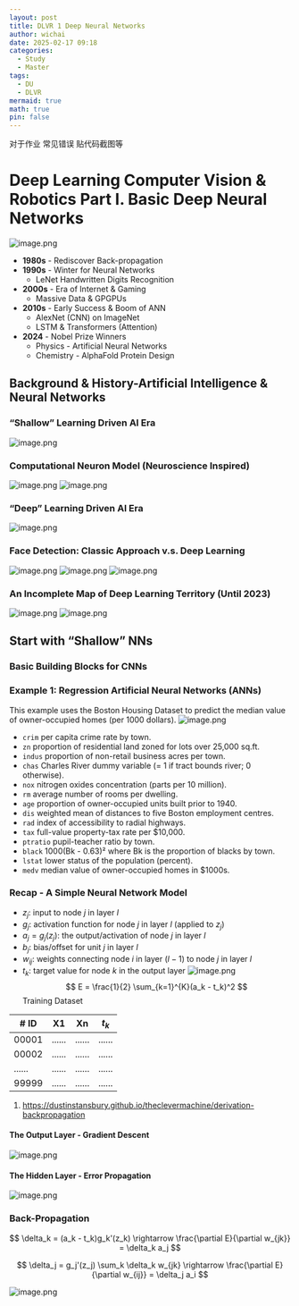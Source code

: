 ```yaml
---
layout: post
title: DLVR 1 Deep Neural Networks
author: wichai
date: 2025-02-17 09:18
categories:
  - Study
  - Master
tags:
  - DU
  - DLVR
mermaid: true
math: true
pin: false
---
```


对于作业
常见错误 贴代码截图等
# Deep Learning Computer Vision & Robotics Part I. Basic Deep Neural Networks
![image.png](https://wichaiblog-1316355194.cos.ap-hongkong.myqcloud.com/20250223193941.png)

- **1980s** - Rediscover Back-propagation
- **1990s** - Winter for Neural Networks
  - LeNet Handwritten Digits Recognition
- **2000s** - Era of Internet & Gaming
  - Massive Data & GPGPUs
- **2010s** - Early Success & Boom of ANN
  - AlexNet (CNN) on ImageNet
  - LSTM & Transformers (Attention)
- **2024** - Nobel Prize Winners
  - Physics - Artificial Neural Networks
  - Chemistry - AlphaFold Protein Design

## Background & History-Artificial Intelligence & Neural Networks
### “Shallow” Learning Driven AI Era

![image.png](https://wichaiblog-1316355194.cos.ap-hongkong.myqcloud.com/20250223194147.png)

### Computational Neuron Model (Neuroscience Inspired)
![image.png](https://wichaiblog-1316355194.cos.ap-hongkong.myqcloud.com/20250223194226.png)
![image.png](https://wichaiblog-1316355194.cos.ap-hongkong.myqcloud.com/20250223194240.png)

### “Deep” Learning Driven AI Era
![image.png](https://wichaiblog-1316355194.cos.ap-hongkong.myqcloud.com/20250223194303.png)

### Face Detection: Classic Approach v.s. Deep Learning
![image.png](https://wichaiblog-1316355194.cos.ap-hongkong.myqcloud.com/20250223194333.png)
![image.png](https://wichaiblog-1316355194.cos.ap-hongkong.myqcloud.com/20250223194339.png)
![image.png](https://wichaiblog-1316355194.cos.ap-hongkong.myqcloud.com/20250223194343.png)

### An Incomplete Map of Deep Learning Territory (Until 2023)
![image.png](https://wichaiblog-1316355194.cos.ap-hongkong.myqcloud.com/20250223194359.png)
![image.png](https://wichaiblog-1316355194.cos.ap-hongkong.myqcloud.com/20250223194402.png)

## Start with “Shallow” NNs
### Basic Building Blocks for CNNs
### Example 1: Regression Artificial Neural Networks (ANNs)

This example uses the Boston Housing Dataset to predict the median value of owner-occupied homes (per 1000 dollars).
![image.png](https://wichaiblog-1316355194.cos.ap-hongkong.myqcloud.com/20250223194456.png)

- `crim` per capita crime rate by town.  
- `zn` proportion of residential land zoned for lots over 25,000 sq.ft.  
- `indus` proportion of non-retail business acres per town.  
- `chas` Charles River dummy variable (= 1 if tract bounds river; 0 otherwise).  
- `nox` nitrogen oxides concentration (parts per 10 million).  
- `rm` average number of rooms per dwelling.  
- `age` proportion of owner-occupied units built prior to 1940.  
- `dis` weighted mean of distances to five Boston employment centres.  
- `rad` index of accessibility to radial highways.  
- `tax` full-value property-tax rate per $10,000.  
- `ptratio` pupil-teacher ratio by town.  
- `black` 1000(Bk - 0.63)² where Bk is the proportion of blacks by town.  
- `lstat` lower status of the population (percent).  
- `medv` median value of owner-occupied homes in $1000s.  

### Recap - A Simple Neural Network Model

- $z_j$: input to node $j$ in layer $l$
- $g_j$: activation function for node $j$ in layer $l$ (applied to $z_j$)
- $a_j = g_j(z_j)$: the output/activation of node $j$ in layer $l$
- $b_j$: bias/offset for unit $j$ in layer $l$
- $w_{ij}$: weights connecting node $i$ in layer $(l - 1)$ to node $j$ in layer $l$
- $t_k$: target value for node $k$ in the output layer
![image.png](https://wichaiblog-1316355194.cos.ap-hongkong.myqcloud.com/20250223194603.png)
$$
E = \frac{1}{2} \sum_{k=1}^{K}(a_k - t_k)^2
$$
Training Dataset

| # ID  |  X1   |   Xn  |  $t_k$  |
|-------|-------|-------|-------------|
| 00001 |  ......|  ......|  ......     |
| 00002 |  ......|  ......|  ......     |
|  ......|  ......|  ......|  ......     |
| 99999 |  ......|  ......|  ......     |
1. https://dustinstansbury.github.io/theclevermachine/derivation-backpropagation

#### The Output Layer - Gradient Descent
![image.png](https://wichaiblog-1316355194.cos.ap-hongkong.myqcloud.com/20250223194819.png)

#### The Hidden Layer - Error Propagation
![image.png](https://wichaiblog-1316355194.cos.ap-hongkong.myqcloud.com/20250223194854.png)

### Back-Propagation
$$
\delta_k = (a_k - t_k)g_k'(z_k) \rightarrow \frac{\partial E}{\partial w_{jk}} = \delta_k a_j
$$

$$
\delta_j = g_j'(z_j) \sum_k \delta_k w_{jk} \rightarrow \frac{\partial E}{\partial w_{ij}} = \delta_j a_i
$$

![image.png](https://wichaiblog-1316355194.cos.ap-hongkong.myqcloud.com/20250223195120.png)
